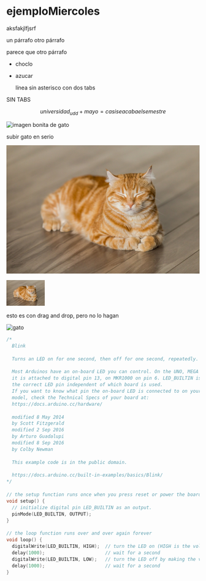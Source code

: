 # ejemploMiercoles

aksfakjlfjsrf

un párrafo
otro párrafo

parece que otro párrafo

* choclo
* azucar

  línea sin asterisco con dos tabs


SIN TABS

$$universidad_{udd} + mayo = casi se acaba el semestre$$

![imagen bonita de gato](https://images.squarespace-cdn.com/content/607f89e638219e13eee71b1e/1684821560422-SD5V37BAG28BURTLIXUQ/michael-sum-LEpfefQf4rU-unsplash.jpg)

subir gato en serio

![imagen bonita de gato](./imagenes/gato.jpg)

<img src="./imagenes/gato.jpg" alt="imagen bonita de gato" style="width:100px"> 


esto es con drag and drop, pero no lo hagan

![gato](https://github.com/user-attachments/assets/35e86f7b-d039-40a8-b346-53406c9cd293)


```cpp
/*
  Blink

  Turns an LED on for one second, then off for one second, repeatedly.

  Most Arduinos have an on-board LED you can control. On the UNO, MEGA and ZERO
  it is attached to digital pin 13, on MKR1000 on pin 6. LED_BUILTIN is set to
  the correct LED pin independent of which board is used.
  If you want to know what pin the on-board LED is connected to on your Arduino
  model, check the Technical Specs of your board at:
  https://docs.arduino.cc/hardware/

  modified 8 May 2014
  by Scott Fitzgerald
  modified 2 Sep 2016
  by Arturo Guadalupi
  modified 8 Sep 2016
  by Colby Newman

  This example code is in the public domain.

  https://docs.arduino.cc/built-in-examples/basics/Blink/
*/

// the setup function runs once when you press reset or power the board
void setup() {
  // initialize digital pin LED_BUILTIN as an output.
  pinMode(LED_BUILTIN, OUTPUT);
}

// the loop function runs over and over again forever
void loop() {
  digitalWrite(LED_BUILTIN, HIGH);  // turn the LED on (HIGH is the voltage level)
  delay(1000);                      // wait for a second
  digitalWrite(LED_BUILTIN, LOW);   // turn the LED off by making the voltage LOW
  delay(1000);                      // wait for a second
}
```




